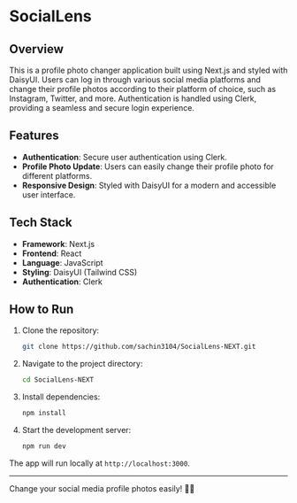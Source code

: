 # SocialLens

## Overview

This is a profile photo changer application built using Next.js and styled with DaisyUI. Users can log in through various social media platforms and change their profile photos according to their platform of choice, such as Instagram, Twitter, and more. Authentication is handled using Clerk, providing a seamless and secure login experience.

## Features

- **Authentication**: Secure user authentication using Clerk.
- **Profile Photo Update**: Users can easily change their profile photo for different platforms.
- **Responsive Design**: Styled with DaisyUI for a modern and accessible user interface.

## Tech Stack

- **Framework**: Next.js
- **Frontend**: React
- **Language**: JavaScript
- **Styling**: DaisyUI (Tailwind CSS)
- **Authentication**: Clerk

## How to Run

1. Clone the repository:
   ```bash
   git clone https://github.com/sachin3104/SocialLens-NEXT.git
   ```
2. Navigate to the project directory:
   ```bash
   cd SocialLens-NEXT
   ```
3. Install dependencies:
   ```bash
   npm install
   ```
4. Start the development server:
   ```bash
   npm run dev
   ```

The app will run locally at `http://localhost:3000`.

---
Change your social media profile photos easily! 📸✨
